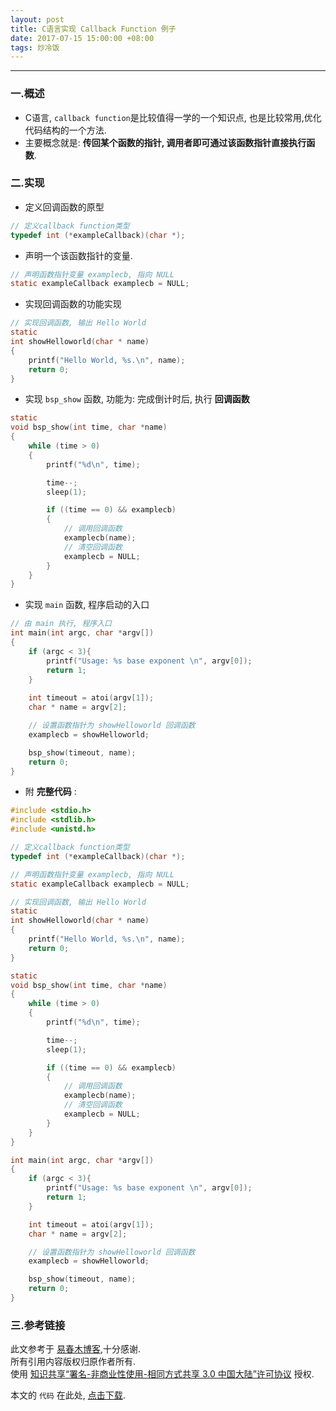 ```yaml
---
layout: post
title: C语言实现 Callback Function 例子
date: 2017-07-15 15:00:00 +08:00
tags: 炒冷饭
---
```


***

### 一.概述

* C语言, `callback function`是比较值得一学的一个知识点, 也是比较常用,优化代码结构的一个方法.
* 主要概念就是: **传回某个函数的指针, 调用者即可通过该函数指针直接执行函数**.

### 二.实现

* 定义回调函数的原型

```c
// 定义callback function类型
typedef int (*exampleCallback)(char *);
```

* 声明一个该函数指针的变量.

```c
// 声明函数指针变量 examplecb, 指向 NULL
static exampleCallback examplecb = NULL;
```

* 实现回调函数的功能实现

```c
// 实现回调函数, 输出 Hello World
static
int showHelloworld(char * name)
{
    printf("Hello World, %s.\n", name);
    return 0;
}
```

* 实现 `bsp_show` 函数, 功能为: 完成倒计时后, 执行 **回调函数**

```c
static
void bsp_show(int time, char *name)
{
    while (time > 0)
    {
        printf("%d\n", time);

        time--;
        sleep(1);

        if ((time == 0) && examplecb)
        {
          	// 调用回调函数
            examplecb(name); 
          	// 清空回调函数
            examplecb = NULL;
        }
    }
}
```

* 实现 `main` 函数, 程序启动的入口

```c
// 由 main 执行, 程序入口
int main(int argc, char *argv[])
{
    if (argc < 3){
        printf("Usage: %s base exponent \n", argv[0]);
        return 1;
    }
    
    int timeout = atoi(argv[1]);
    char * name = argv[2];

    // 设置函数指针为 showHelloworld 回调函数
    examplecb = showHelloworld;

    bsp_show(timeout, name);
    return 0;
}
```

* 附 **完整代码** :

```c
#include <stdio.h>
#include <stdlib.h>
#include <unistd.h>

// 定义callback function类型
typedef int (*exampleCallback)(char *);

// 声明函数指针变量 examplecb, 指向 NULL
static exampleCallback examplecb = NULL;

// 实现回调函数, 输出 Hello World
static
int showHelloworld(char * name)
{
    printf("Hello World, %s.\n", name);
    return 0;
}

static
void bsp_show(int time, char *name)
{
    while (time > 0)
    {
        printf("%d\n", time);

        time--;
        sleep(1);

        if ((time == 0) && examplecb)
        {
            // 调用回调函数
            examplecb(name); 
            // 清空回调函数
            examplecb = NULL;
        }
    }
}

int main(int argc, char *argv[])
{
    if (argc < 3){
        printf("Usage: %s base exponent \n", argv[0]);
        return 1;
    }

    int timeout = atoi(argv[1]);
    char * name = argv[2];

    // 设置函数指针为 showHelloworld 回调函数
    examplecb = showHelloworld;

    bsp_show(timeout, name);
    return 0;
}
```

### 三.参考链接

此文参考于 [易春木博客][Link_1],十分感谢.  
所有引用内容版权归原作者所有.  
使用 [知识共享“署名-非商业性使用-相同方式共享 3.0 中国大陆”许可协议][Lisence] 授权.

本文的 `代码` 在此处, [点击下载][Link_2].


[Lisence]: https://creativecommons.org/licenses/by-nc-sa/3.0/cn/

[Link_1]: http://eeepage.info/examplecallback-function/
[Link_2]: https://github.com/yangbryant/cmake_tutorial/tree/master/demo9/